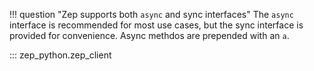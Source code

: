 !!! question "Zep supports both `async` and sync interfaces"
    The `async` interface is recommended for most use cases, but the sync interface is provided for convenience. Async methdos are prepended with an `a`. 

::: zep_python.zep_client
